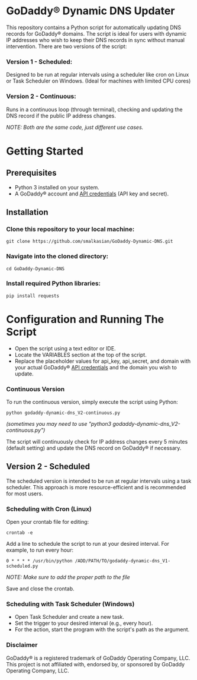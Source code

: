 # GoDaddy® Dynamic DNS Updater

This repository contains a Python script for automatically updating DNS records for GoDaddy® domains. The script is ideal for users with dynamic IP addresses who wish to keep their DNS records in sync without manual intervention. There are two versions of the script:

### Version 1 - Scheduled: 
Designed to be run at regular intervals using a scheduler like cron on Linux or Task Scheduler on Windows. (Ideal for machines with limited CPU cores)

### Version 2 - Continuous:
Runs in a continuous loop (through terminal), checking and updating the DNS record if the public IP address changes.

_NOTE: Both are the same code, just different use cases._

# Getting Started
## Prerequisites
* Python 3 installed on your system.
* A GoDaddy® account and [API credentials](https://developer.godaddy.com) (API key and secret).
## Installation
### Clone this repository to your local machine:
```
git clone https://github.com/smalkasian/GoDaddy-Dynamic-DNS.git
```
### Navigate into the cloned directory:
```
cd GoDaddy-Dynamic-DNS
```
### Install required Python libraries:
```
pip install requests
```
# Configuration and Running The Script
* Open the script using a text editor or IDE.
* Locate the VARIABLES section at the top of the script.
* Replace the placeholder values for api_key, api_secret, and domain with your actual GoDaddy® [API credentials](https://developer.godaddy.com) and the domain you wish to update.

### Continuous Version
To run the continuous version, simply execute the script using Python:
```
python godaddy-dynamic-dns_V2-continuous.py
```
_(sometimes you may need to use "python3 godaddy-dynamic-dns_V2-continuous.py")_

The script will continuously check for IP address changes every 5 minutes (default setting) and update the DNS record on GoDaddy® if necessary.

## Version 2 - Scheduled
The scheduled version is intended to be run at regular intervals using a task scheduler. This approach is more resource-efficient and is recommended for most users.

### Scheduling with Cron (Linux)
Open your crontab file for editing:
```
crontab -e
```
Add a line to schedule the script to run at your desired interval. For example, to run every hour:
```
0 * * * * /usr/bin/python /ADD/PATH/TO/godaddy-dynamic-dns_V1-scheduled.py
```
_NOTE: Make sure to add the proper path to the file_

Save and close the crontab.

### Scheduling with Task Scheduler (Windows)
* Open Task Scheduler and create a new task.
* Set the trigger to your desired interval (e.g., every hour).
* For the action, start the program with the script's path as the argument.

### Disclaimer
GoDaddy® is a registered trademark of GoDaddy Operating Company, LLC. This project is not affiliated with, endorsed by, or sponsored by GoDaddy Operating Company, LLC.
